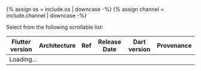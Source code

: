 {% assign os = include.os | downcase -%}
{% assign channel = include.channel | downcase -%}

Select from the following scrollable list:

<div class="scrollable-table">
  <table id="downloads-{{os}}-{{channel}}" class="table table-striped">
  <thead><tr><th>Flutter version</th><th>Architecture</th><th>Ref</th><th class="date">Release Date</th><th>Dart version</th><th>Provenance</th></tr></thead>
  <tbody><tr class="loading"><td colspan="6">Loading...</td></tr></tbody>
  </table>
</div>
